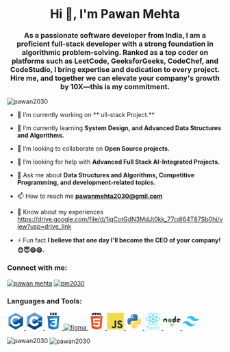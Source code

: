 <h1 align="center">Hi 👋, I'm Pawan Mehta</h1>
<h3 align="center">As a passionate software developer from India, I am a proficient full-stack developer with a strong foundation in algorithmic problem-solving. Ranked as a top coder on platforms such as LeetCode, GeeksforGeeks, CodeChef, and CodeStudio, I bring expertise and dedication to every project. Hire me, and together we can elevate your company's growth by 10X—this is my commitment.</h3>

<p align="left"> <img src="https://komarev.com/ghpvc/?username=pawan2030&label=Profile%20views&color=0e75b6&style=flat" alt="pawan2030" /> </p>

- 🔭 I’m currently working on ** ull-stack Project.**

- 🌱 I’m currently learning **System Design, and Advanced Data Structures and Algorithms.**

- 👯 I’m looking to collaborate on **Open Source projects.**

- 🤝 I’m looking for help with **Advanced Full Stack AI-Integrated Projects.**

- 💬 Ask me about **Data Structures and Algorithms, Competitive Programming, and development-related topics.**

- 📫 How to reach me **pawanmehta2030@gmil.com**

- 📄 Know about my experiences https://drive.google.com/file/d/1jqCotGdN3MdJt0kk_77cdI64T87Sb0hi/view?usp=drive_link
- ⚡ Fun fact **I believe that one day I'll become the CEO of your company! 😊😇😄😄.**

<h3 align="left">Connect with me:</h3>
<p align="left">
<a href="https://linkedin.com/in/pawan mehta" target="blank"><img align="center" src="https://raw.githubusercontent.com/rahuldkjain/github-profile-readme-generator/master/src/images/icons/Social/linked-in-alt.svg" alt="pawan mehta" height="30" width="40" /></a>
<a href="https://www.leetcode.com/pm2030" target="blank"><img align="center" src="https://raw.githubusercontent.com/rahuldkjain/github-profile-readme-generator/master/src/images/icons/Social/leet-code.svg" alt="pm2030" height="30" width="40" /></a>
</p>

<h3 align="left">Languages and Tools:</h3>
<p align="left"> 
  <a href="https://www.cprogramming.com/" target="_blank" rel="noreferrer"> <img src="https://raw.githubusercontent.com/devicons/devicon/master/icons/c/c-original.svg" alt="c" width="40" height="40"/> </a> 
  <a href="https://www.w3schools.com/cpp/" target="_blank" rel="noreferrer"> <img src="https://raw.githubusercontent.com/devicons/devicon/master/icons/cplusplus/cplusplus-original.svg" alt="cplusplus" width="40" height="40"/> </a> 
  <a href="https://www.w3schools.com/css/" target="_blank" rel="noreferrer"> <img src="https://raw.githubusercontent.com/devicons/devicon/master/icons/css3/css3-original-wordmark.svg" alt="css3" width="40" height="40"/> </a> 
  <a href="https://www.figma.com/" target="_blank" rel="noreferrer"> <img src="https://www.vectorlogo.zone/logos/figma/figma-icon.svg" alt="figma" width="40" height="40"/> </a> 
  <a href="https://www.w3.org/html/" target="_blank" rel="noreferrer"> <img src="https://raw.githubusercontent.com/devicons/devicon/master/icons/html5/html5-original-wordmark.svg" alt="html5" width="40" height="40"/> </a> 
  <a href="https://developer.mozilla.org/en-US/docs/Web/JavaScript" target="_blank" rel="noreferrer"> <img src="https://raw.githubusercontent.com/devicons/devicon/master/icons/javascript/javascript-original.svg" alt="javascript" width="40" height="40"/> </a> 
  <a href="https://www.python.org" target="_blank" rel="noreferrer"> <img src="https://raw.githubusercontent.com/devicons/devicon/master/icons/python/python-original.svg" alt="python" width="40" height="40"/> </a> 
  <a href="https://reactjs.org/" target="_blank" rel="noreferrer"> <img src="https://raw.githubusercontent.com/devicons/devicon/master/icons/react/react-original-wordmark.svg" alt="react" width="40" height="40"/> </a> 
  <a href="https://nodejs.org/" target="_blank" rel="noreferrer"> <img src="https://raw.githubusercontent.com/devicons/devicon/master/icons/nodejs/nodejs-original-wordmark.svg" alt="nodejs" width="40" height="40"/> </a> 
  <a href="https://tailwindcss.com/" target="_blank" rel="noreferrer"> <img src="https://raw.githubusercontent.com/devicons/devicon/master/icons/tailwindcss/tailwindcss-original.svg" alt="tailwindcss" width="40" height="40"/> </a> 
</p>

<p><img align="left" src="https://github-readme-stats.vercel.app/api/top-langs?username=pawan2030&show_icons=true&locale=en&layout=compact" alt="pawan2030" /></p>

<p>&nbsp;<img align="center" src="https://github-readme-stats.vercel.app/api?username=pawan2030&show_icons=true&locale=en" alt="pawan2030" /></p>
